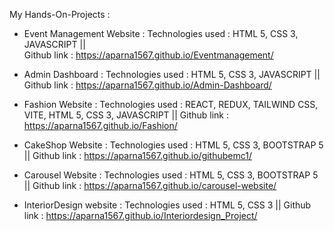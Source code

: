 My Hands-On-Projects :

* Event Management Website :  Technologies used : HTML 5, CSS 3, JAVASCRIPT ||  
 Github link : https://aparna1567.github.io/Eventmanagement/

* Admin Dashboard          :  Technologies used : HTML 5, CSS 3, JAVASCRIPT  ||           Github link : https://aparna1567.github.io/Admin-Dashboard/ 
              
* Fashion Website          :  Technologies used : REACT, REDUX, TAILWIND CSS, VITE, HTML 5, CSS 3, JAVASCRIPT ||         Github link : https://aparna1567.github.io/Fashion/
                         
* CakeShop Website         :  Technologies used : HTML 5, CSS 3, BOOTSTRAP 5 ||            Github link : https://aparna1567.github.io/githubemc1/
                        
* Carousel Website         : Technologies used : HTML 5, CSS 3, BOOTSTRAP 5 ||             Github link : https://aparna1567.github.io/carousel-website/
                       
* InteriorDesign website   : Technologies used : HTML 5, CSS 3  ||                         Github link  :  https://aparna1567.github.io/Interiordesign_Project/

                           

                           
